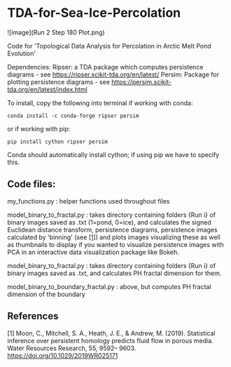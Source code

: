 # TDA-for-Sea-Ice-Percolation

![image](Run 2 Step 180 Plot.png)

Code for 'Topological Data Analysis for Percolation in Arctic Melt Pond Evolution'

Dependencies:
Ripser: a TDA package which computes persistence diagrams - see https://ripser.scikit-tda.org/en/latest/
Persim: Package for plotting persistence diagrams - see https://persim.scikit-tda.org/en/latest/index.html

To install, copy the following into terminal if working with conda:

```
conda install -c conda-forge ripser persim
```

or if working with pip:

```
pip install cython ripser persim
```

Conda should automatically install cython; if using pip we have to specify this.


## Code files:

my_functions.py : helper functions used throughout files

model_binary_to_fractal.py : takes directory containing folders {Run i} of binary images saved as .txt (1=pond, 0=ice), and calculates the signed Euclidean distance transform, persistence diagrams, persistence images calculated by 'binning' (see [[1]](https://agupubs.onlinelibrary.wiley.com/doi/full/10.1029/2019WR025171)) and plots images visualizing these as well as thumbnails to display if you wanted to visualize persistence images with PCA in an interactive data visualization package like Bokeh.

model_binary_to_fractal.py : takes directory containing folders {Run i} of binary images saved as .txt, and calculates PH fractal dimension for them.

model_binary_to_boundary_fractal.py : above, but computes PH fractal dimension of the boundary

## References
<a id="1">[1]</a> 
Moon, C., Mitchell, S. A., Heath, J. E., & Andrew, M. (2019). Statistical inference over persistent homology predicts fluid flow in porous media. Water Resources Research, 55, 9592– 9603. https://doi.org/10.1029/2019WR025171
